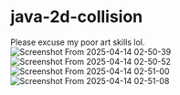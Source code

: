 # java-2d-collision
Please excuse my poor art skills lol.
![Screenshot From 2025-04-14 02-50-39](https://github.com/user-attachments/assets/b873000c-ef00-4fa6-80e3-92825e16b722)
![Screenshot From 2025-04-14 02-50-52](https://github.com/user-attachments/assets/ca45a323-ead0-43f7-bcf1-d03ea5e40603)
![Screenshot From 2025-04-14 02-51-00](https://github.com/user-attachments/assets/5fe44fc7-2960-4558-9ea3-d22bd2d85dc0)
![Screenshot From 2025-04-14 02-51-08](https://github.com/user-attachments/assets/83a65fc8-293b-412d-ba6d-115bd9049e25)
